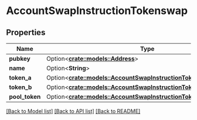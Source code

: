# AccountSwapInstructionTokenswap

## Properties

Name | Type | Description | Notes
------------ | ------------- | ------------- | -------------
**pubkey** | Option<[**crate::models::Address**](Address.md)> |  | [optional]
**name** | Option<**String**> |  | [optional]
**token_a** | Option<[**crate::models::AccountSwapInstructionTokenswapTokenA**](AccountSwapInstruction_tokenswap_tokenA.md)> |  | [optional]
**token_b** | Option<[**crate::models::AccountSwapInstructionTokenswapTokenA**](AccountSwapInstruction_tokenswap_tokenA.md)> |  | [optional]
**pool_token** | Option<[**crate::models::AccountSwapInstructionTokenswapPoolToken**](AccountSwapInstruction_tokenswap_poolToken.md)> |  | [optional]

[[Back to Model list]](../solanabeach_api.wiki/Home.md#documentation-for-models) [[Back to API list]](../solanabeach_api.wiki/Home.md#documentation-for-api-endpoints) [[Back to README]](../solanabeach_api.wiki/Home.md)


